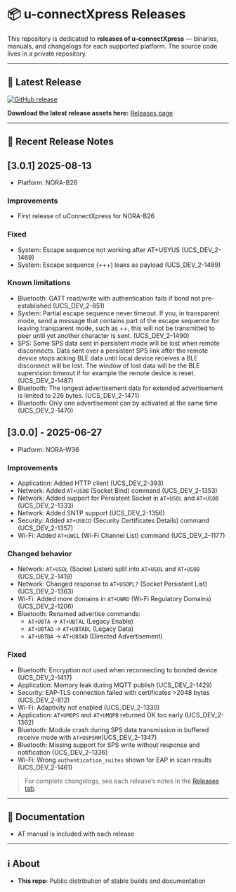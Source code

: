 # 📦 u-connectXpress Releases

This repository is dedicated to **releases of u-connectXpress** — binaries, manuals, and changelogs for each supported platform.
The source code lives in a private repository.

---

## 🔖 Latest Release

[![GitHub release](https://img.shields.io/github/v/release/u-blox/u-connectXpress?sort=semver)](https://github.com/u-blox/u-connectXpress/releases/latest)

**Download the latest release assets here:**
[Releases page](https://github.com/u-blox/u-connectXpress/releases/latest)

---

## 📜 Recent Release Notes

## [3.0.1] 2025-08-13

- Platform: NORA-B26

### Improvements
- First release of uConnectXpress for NORA-B26

### Fixed
- System: Escape sequence not working after AT+USYUS (UCS_DEV_2-1469)
- System: Escape sequence (+++) leaks as payload (UCS_DEV_2-1489)

### Known limitations
- Bluetooth: GATT read/write with authentication fails if bond not pre-established (UCS_DEV_2-851)
- System: Partial escape sequence never timeout. If you, in transparent mode, send a message that contains part of the escape sequence for leaving transparent mode, such as ++, this will not be transmitted to peer until yet another character is sent. (UCS_DEV_2-1490)
- SPS: Some SPS data sent in persistent mode will be lost when remote disconnects. Data sent over a persistent SPS link after the remote device stops acking BLE data until local device receives a BLE disconnect will be  lost. The window of lost data will be the BLE supervision timeout if for example the remote device is reset. (UCS_DEV_2-1487)
- Bluetooth: The longest advertisement data for extended advertisement is limited to 226 bytes. (UCS_DEV_2-1471)
- Bluetooth: Only one advertisement can by activated at the same time (UCS_DEV_2-1470)

## [3.0.0] - 2025-06-27

- Platform: NORA-W36

### Improvements
- Application: Added HTTP client (UCS_DEV_2-393)
- Network: Added `AT+USOB` (Socket Bind) command (UCS_DEV_2-1353)
- Network: Added support for Persistent Socket in `AT+USOL` and `AT+USOB` (UCS_DEV_2-1333)
- Network: Added SNTP support (UCS_DEV_2-1356)
- Security: Added `AT+USECD` (Security Certificates Details) command (UCS_DEV_2-1357)
- Wi-Fi: Added `AT+UWCL` (Wi-Fi Channel List) command (UCS_DEV_2-1177)

### Changed behavior
- Network: `AT+USOL` (Socket Listen) split into `AT+USOL` and `AT+USOB` (UCS_DEV_2-1419)
- Network: Changed response to `AT+USOPL?` (Socket Persistent List) (UCS_DEV_2-1363)
- Wi-Fi: Added more domains in `AT+UWRD` (Wi-Fi Regulatory Domains) (UCS_DEV_2-1206)
- Bluetooth: Renamed advertise commands:
  - `AT+UBTA` → `AT+UBTAL` (Legacy Enable)
  - `AT+UBTAD` → `AT+UBTADL` (Legacy Data)
  - `AT+UBTDA` → `AT+UBTAD` (Directed Advertisement)

### Fixed
- Bluetooth: Encryption not used when reconnecting to bonded device (UCS_DEV_2-1417)
- Application: Memory leak during MQTT publish (UCS_DEV_2-1429)
- Security: EAP-TLS connection failed with certificates >2048 bytes (UCS_DEV_2-812)
- Wi-Fi: Adaptivity not enabled (UCS_DEV_2-1330)
- Application: `AT+UMQPS` and `AT+UMQPB` returned OK too early (UCS_DEV_2-1362)
- Bluetooth: Module crash during SPS data transmission in buffered receive mode with `AT+USPSRM`(UCS_DEV_2-1347)
- Bluetooth: Missing support for SPS write without response and notification (UCS_DEV_2-1336)
- Wi-Fi: Wrong `authentication_suites` shown for EAP in scan results (UCS_DEV_2-1461)


> For complete changelogs, see each release’s notes in the [Releases tab](https://github.com/u-blox/u-connectXpress/releases).

---

## 📖 Documentation

- AT manual is included with each release

---

## ℹ️ About

- **This repo**: Public distribution of stable builds and documentation

